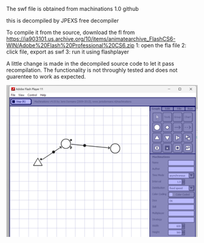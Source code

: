 The swf file is obtained from machinations 1.0 github

this is decompiled by JPEXS free decompiler

To compile it from the source, download the fl from https://ia903101.us.archive.org/10/items/animatearchive_FlashCS6-WIN/Adobe%20Flash%20Professional%20CS6.zip
1: open the fla file
2: click file, export as swf
3: run it using flashplayer

A little change is made in the decompiled source code to let it pass recompilation. The functionality is not throughly tested and does not guarentee to work as expected.

![screenshot](/screenshot.png?raw=true "screenshot")